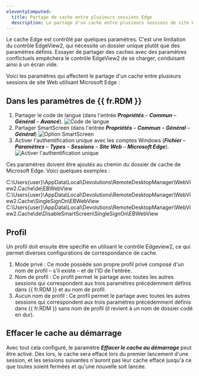 ```yaml
---
eleventyComputed:
  title: Partage de cache entre plusieurs sessions Edge
  description: Le partage d'un cache entre plusieurs sessions de site Web avec Edge comme navigateur Web dans {{ fr.RDM }} est affecté par cinq paramètres différents.
---
```

Le cache Edge est contrôlé par quelques paramètres. C'est une limitation du contrôle EdgeView2, qui nécessite un dossier unique plutôt que des paramètres définis. Essayer de partager des caches avec des paramètres conflictuels empêchera le contrôle EdgeView2 de se charger, conduisant ainsi à un écran vide.

Voici les paramètres qui affectent le partage d'un cache entre plusieurs sessions de site Web utilisant Microsoft Edge :

## Dans les paramètres de {{ fr.RDM }}

1. Partager le code de langue (dans l'entrée ***Propriétés*** – ***Commun*** – ***Général*** – ***Avancé***).
![Code de langue](https://cdnweb.devolutions.net/docs/RDMW4034_2024_1.png)
1. Partager SmartScreen (dans l'entrée ***Propriétés*** – ***Commun*** – ***Général*** – ***Général***)
![Option SmartScreen](https://cdnweb.devolutions.net/docs/RDMW4035_2024_1.png)
1. Activer l'authentification unique avec les comptes Windows (***Fichier*** – ***Paramètres*** – ***Types*** – ***Sessions*** – ***Site Web*** – ***Microsoft Edge***).
![Activer l'authentification unique](https://cdnweb.devolutions.net/docs/RDMW4038_2024_1.png)

Ces paramètres doivent être ajoutés au chemin du dossier de cache de Microsoft Edge. Voici quelques exemples :

C:\Users\{user}\AppData\Local\Devolutions\RemoteDesktopManager\WebView2.Cache\de\EBWebView     
C:\Users\{user}\AppData\Local\Devolutions\RemoteDesktopManager\WebView2.Cache\SingleSignOn\EBWebView       
C:\Users\{user}\AppData\Local\Devolutions\RemoteDesktopManager\WebView2.Cache\de\DisableSmartScreen\SingleSignOn\EBWebView

## Profil

Un profil doit ensuite être spécifié en utilisant le contrôle Edgeview2, ce qui permet diverses configurations de correspondance de cache.
1. Mode privé : Ce mode possède son propre profil privé composé d'un nom de profil – s'il existe – et de l'ID de l'entrée.
1. Nom de profil : Ce profil permet le partage avec toutes les autres sessions qui correspondent aux trois paramètres précédemment définis dans {{ fr.RDM }} et au nom de profil.
1. Aucun nom de profil : Ce profil permet le partage avec toutes les autres sessions qui correspondent aux trois paramètres précédemment définis dans {{ fr.RDM }} sans nom de profil (il revient à un nom de dossier codé en dur).

## Effacer le cache au démarrage

Avec tout cela configuré, le paramètre ***Effacer le cache au démarrage*** peut être activé. Dès lors, le cache sera effacé lors du premier lancement d'une session, et les sessions suivantes n'auront pas leur cache effacé jusqu'à ce que toutes soient fermées et qu'une nouvelle soit lancée.

